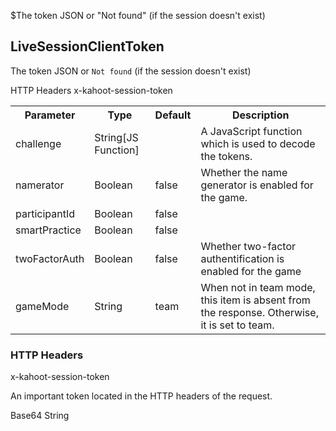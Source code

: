 $The token JSON or "Not found" (if the session doesn't exist)
## LiveSessionClientToken
The token JSON or `Not found` (if the session doesn't exist)

<div class="navigation">
  <div>
    <span>HTTP Headers</span>
    <a link="?scrollTo=token" class="nav">x-kahoot-session-token</a>
  </div>
</div>

<table>
  <tr>
    <th>Parameter</th>
    <th>Type</th>
    <th>Default</th>
    <th>Description</th>
  </tr>
  <tr>
    <td>challenge</td>
    <td>String[JS Function]</td>
    <td></td>
    <td>A JavaScript function which is used to decode the tokens.</td>
  </tr>
  <tr>
    <td>namerator</td>
    <td>Boolean</td>
    <td>false</td>
    <td>Whether the name generator is enabled for the game.</td>
  </tr>
  <tr>
    <td>participantId</td>
    <td>Boolean</td>
    <td>false</td>
    <td></td>
  </tr>
  <tr>
    <td>smartPractice</td>
    <td>Boolean</td>
    <td>false</td>
    <td></td>
  </tr>
  <tr>
    <td>twoFactorAuth</td>
    <td>Boolean</td>
    <td>false</td>
    <td>Whether two-factor authentification is enabled for the game</td>
  </tr>
  <tr>
    <td>gameMode</td>
    <td>String</td>
    <td>team</td>
    <td>When not in team mode, this item is absent from the response. Otherwise, it is set to team.</td>
  </tr>
</table>

### HTTP Headers
<a link="?scrollTo=token" class="nam">x-kahoot-session-token</a>
<div class="info">
  <p>An important token located in the HTTP headers of the request.</p>
  <span class="type">Base64 String</span>
</div>
